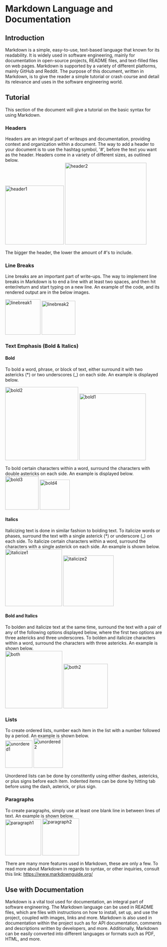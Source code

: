 # Markdown Language and Documentation

## Introduction
Markdown is a simple, easy-to-use, text-based language that known for its readability. It is widely used in software engineering, mainly for documentation in open-source projects, README files, and text-filled files on web pages. Markdown is supported by a variety of different platforms, mainly GitHub and Reddit. The purpose of this document, written in Markdown, is to give the reader a simple tutorial or crash course and detail its relevance and uses in the software engineering world.

## Tutorial
This section of the document will give a tutorial on the basic syntax for using Markdown.

### Headers
Headers are an integral part of writeups and documentation, providing context and organization within a document. The way to add a header to your document is to use the hashtag symbol, '#', before the text you want as the header. Headers come in a variety of different sizes, as outlined below.   
<img width="188" alt="header1" src="https://github.com/learning-software-engineering/learning-software-engineering.github.io/assets/74106672/05a5c3c3-dab8-4b45-ba40-3cfa14fe9f23">
<img width="261" alt="header2" src="https://github.com/learning-software-engineering/learning-software-engineering.github.io/assets/74106672/d4d2abbc-f574-4723-b3f3-97138e1d05b0">


The bigger the header, the lower the amount of #'s to include.  

### Line Breaks
Line breaks are an important part of write-ups. The way to implement line breaks in Markdown is to end a line with at least two spaces, and then hit enter/return and start typing on a new line. An example of the code, and its rendered output are in the below images.

<img width="113" alt="linebreak1" src="https://github.com/learning-software-engineering/learning-software-engineering.github.io/assets/74106672/4d803c2a-8d30-4e72-bc08-869835099faf">
<img width="108" alt="linebreak2" src="https://github.com/learning-software-engineering/learning-software-engineering.github.io/assets/74106672/52a8d3ea-bede-4a3e-b687-d2d77fe3f551">

### Text Emphasis (Bold & Italics)    
#### Bold
To bold a word, phrase, or block of text, either surround it with two astericks (*) or two underscores (_) on each side. An example is displayed below. 

<img width="234" alt="bold2" src="https://github.com/learning-software-engineering/learning-software-engineering.github.io/assets/74106672/0318e78a-45c3-4d4d-8602-0a0ead5d9f70">
<img width="213" alt="bold1" src="https://github.com/learning-software-engineering/learning-software-engineering.github.io/assets/74106672/b953bf11-aaad-471f-a722-1ed198348c92">

To bold certain characters within a word, surround the characters with double astericks on each side. An example is displayed below.
<img width="107" alt="bold3" src="https://github.com/learning-software-engineering/learning-software-engineering.github.io/assets/74106672/75686194-63f8-4f55-b14a-52d63f0d110c">
<img width="96" alt="bold4" src="https://github.com/learning-software-engineering/learning-software-engineering.github.io/assets/74106672/1a42367b-8ffb-4caa-8467-5eab33d10991">

#### Italics 
Italicizing text is done in similar fashion to bolding text. To italicize words or phases, surround the text with a single asterick (*) or underscore (_) on each side. To italicize certain characters within a word, surround the characters with a single asterick on each side. An example is shown below.  
<img width="182" alt="italicize1" src="https://github.com/learning-software-engineering/learning-software-engineering.github.io/assets/74106672/b4c369c8-cee5-4835-935c-d96db4f71d71">
<img width="162" alt="italicize2" src="https://github.com/learning-software-engineering/learning-software-engineering.github.io/assets/74106672/00e0e340-c5a3-4be9-9de9-0b69113583c6">


#### Bold and Italics
To bolden and italicize text at the same time, surround the text with a pair of any of the following options displayed below, where the first two options are three astericks and three underscores. To bolden and italicize characters within a word, surround the characters with three astericks. An example is shown below.   
<img width="183" alt="both" src="https://github.com/learning-software-engineering/learning-software-engineering.github.io/assets/74106672/dd07d4a2-2cc7-4473-a913-3b8e0a9e4f6b">
<img width="142" alt="both2" src="https://github.com/learning-software-engineering/learning-software-engineering.github.io/assets/74106672/2f6c3381-9cd6-48dd-8dc0-134636decf38">


### Lists
To create ordered lists, number each item in the list with a number followed by a period. An example is shown below.   
<img width="87" alt="unordered1" src="https://github.com/learning-software-engineering/learning-software-engineering.github.io/assets/74106672/52b6b667-f1f4-4e93-a491-084c90b7bda0">
<img width="94" alt="unordered2" src="https://github.com/learning-software-engineering/learning-software-engineering.github.io/assets/74106672/2df3b800-4f76-48ea-9307-dcc65b0202d3">

Unordered lists can be done by constitently using either dashes, astericks, or plus signs before each item. Indented items can be done by hitting tab before using the dash, asterick, or plus sign.  

### Paragraphs
To create paragraphs, simply use at least one blank line in between lines of text. An example is shown below.   
<img width="115" alt="paragraph1" src="https://github.com/learning-software-engineering/learning-software-engineering.github.io/assets/74106672/bcc50f47-7691-4b41-b947-52cb277d7f05">
<img width="118" alt="paragraph2" src="https://github.com/learning-software-engineering/learning-software-engineering.github.io/assets/74106672/9dbc7b5a-7121-4a6f-a413-d7cd6b1e642f">

There are many more features used in Markdown, these are only a few. To read more about Markdown in regards to syntax, or other inquiries, consult this link: https://www.markdownguide.org/

## Use with Documentation
Markdown is a vital tool used for documentation, an integral part of software engineering. The Markdown language can be used in README files, which are files with instructions on how to install, set up, and use the project, coupled with images, links and more. Markdown is also used in documentation within the project such as for API documentation, comments and descriptions written by developers, and more. Additionally, Markdown can be easily converted into different languages or formats such as PDF, HTML, and more.







